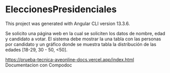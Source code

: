 # EleccionesPresidenciales
This project was generated with Angular CLI version 13.3.6.

Se solicito una página web en la cual se soliciten los datos de nombre, edad y candidato a votar. El sistema debe mostrar la una tabla con las personas por candidato y un gráfico donde se muestra tabla la distribución de las edades [18-29, 30 - 50, <50].

https://prueba-tecnica-aveonline-docs.vercel.app/index.html
Documentacion con Compodoc
